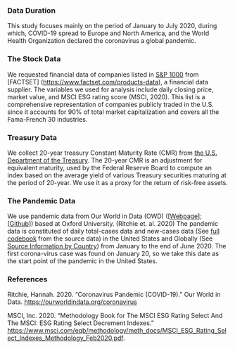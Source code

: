 ### Data Duration
This study focuses mainly on the period of January to July 2020, during which, COVID-19 spread to Europe and North America, and the World Health Organization declared the coronavirus a global pandemic.


### The Stock Data
We requested financial data of companies listed in [S&P 1000](https://www.money-zine.com/definitions/investing-dictionary/sp-1000-index/) from [FACTSET] (https://www.factset.com/products-data), a financial data supplier. The variables we used for analysis include daily closing price, market value, and MSCI ESG rating score (MSCI, 2020). This list is a comprehensive representation of companies publicly traded in the U.S. since it accounts for 90% of total market capitalization and covers all the Fama-French 30 industries. 

### Treasury Data
We collect 20-year treasury Constant Maturity Rate (CMR) from [the U.S. Department of the Treasury](https://www.treasury.gov/resource-center/data-chart-center/interest-rates/pages/TextView.aspx?data=longtermrateYear&year=2020). The 20-year CMR is an adjustment for equivalent maturity, used by the Federal Reserve Board to compute an index based on the average yield of various Treasury securities maturing at the period of 20-year. We use it as a proxy for the return of risk-free assets.  

### The Pandemic Data

We use pandemic data from Our World in Data (OWD) ([[Webpage](https://ourworldindata.org/coronavirus-source-data)]; [[Github](https://github.com/owid/covid-19-data/tree/master/public/data)]) based at Oxford University. (Ritchie et. al. 2020)  The pandemic data is constituted of daily total-cases data and new-cases data (See [full codebook](https://github.com/owid/covid-19-data/blob/master/public/data/owid-covid-data-codebook.md) from the source data) in the United States and Globally (See [Source Information by Country](https://ourworldindata.org/coronavirus-testing#source-information-country-by-country)) from January to the end of June 2020. The first corona-virus case was found on January 20, so we take this date as the start point of the pandemic in the United States. 




### References

Ritchie, Hannah. 2020. “Coronavirus Pandemic (COVID-19).” Our World in Data. https://ourworldindata.org/coronavirus

MSCI, Inc. 2020. “Methodology Book for The MSCI ESG Rating Select And The MSCI: ESG Rating Select Decrement Indexes.” https://www.msci.com/eqb/methodology/meth_docs/MSCI_ESG_Rating_Select_Indexes_Methodology_Feb2020.pdf.
